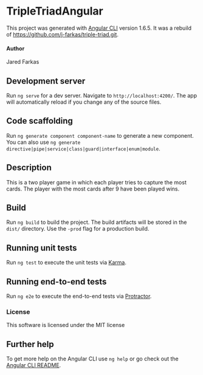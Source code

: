 # TripleTriadAngular

This project was generated with [Angular CLI](https://github.com/angular/angular-cli) version 1.6.5. It was a rebuild of https://github.com/j-farkas/triple-triad.git.

#### Author

Jared Farkas

## Development server

Run `ng serve` for a dev server. Navigate to `http://localhost:4200/`. The app will automatically reload if you change any of the source files.

## Code scaffolding

Run `ng generate component component-name` to generate a new component. You can also use `ng generate directive|pipe|service|class|guard|interface|enum|module`.

## Description

This is a two player game in which each player tries to capture the most cards. The player with the most cards after 9 have been played wins.

## Build

Run `ng build` to build the project. The build artifacts will be stored in the `dist/` directory. Use the `-prod` flag for a production build.

## Running unit tests

Run `ng test` to execute the unit tests via [Karma](https://karma-runner.github.io).

## Running end-to-end tests

Run `ng e2e` to execute the end-to-end tests via [Protractor](http://www.protractortest.org/).

### License
This software is licensed under the MIT license

## Further help

To get more help on the Angular CLI use `ng help` or go check out the [Angular CLI README](https://github.com/angular/angular-cli/blob/master/README.md).
